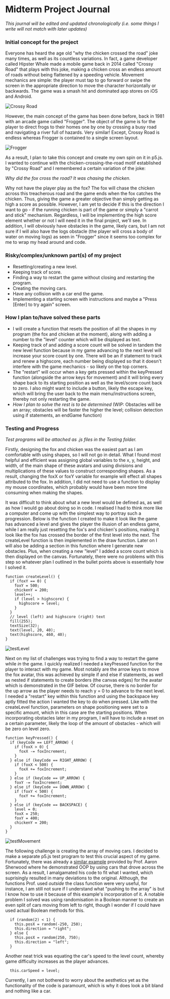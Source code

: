 # Midterm Project Journal

_This journal will be edited and updated chronologically (i.e. some things I write will not match with later updates)_

### Initial concept for the project

Everyone has heard the age old "why the chicken crossed the road" joke many times, as well as its countless variations. In fact, a game developer called Hipster Whale made a mobile game back in 2014 called "Crossy Road" that plays with this joke, making a chicken cross an endless amount of roads without being flattened by a speeding vehicle. Movement mechanics are simple: the player must tap to go forward or swipe the screen in the appropriate direction to move the character horizontally or backwards. The game was a smash hit and dominated app stores on iOS and Android.

![Crossy Road](https://github.com/l-mccarthy/IntroToIM/blob/main/midtermProject/Media/crossy_road.jpg)

However, the main concept of the game has been done before, back in 1981 with an arcade game called "Frogger". The object of the game is for the player to direct frogs to their homes one by one by crossing a busy road and navigating a river full of hazards. Very similar! Except, Crossy Road is endless whereas Frogger is contained to a single screen layout.

![Frogger](https://github.com/l-mccarthy/IntroToIM/blob/main/midtermProject/Media/Frogger_game_arcade.png)

As a result, I plan to take this concept and create my own spin on it in p5.js. I wanted to continue with the chicken-crossing-the-road motif established by "Crossy Road" and I remembered a certain variation of the joke:

_Why did the fox cross the road?_
_It was chasing the chicken._

Why not have the player play as the fox? The fox will chase the chicken across this treacherous road and the game ends when the fox catches the chicken. Thus, giving the game a greater objective than simply getting as high a score as possible. However, I am yet to decide if this is the direction I want to go - if the running chicken is part of the game or simply a "carrot and stick" mechanism. Regardless, I will be implementing the high score element whether or not I will need it in the final project, we'll see. In addition, I will obviously have obstacles in the game, likely cars, but I am not sure if I will also have the logs obstacle (the player will cross a body of water on moving logs) as seen in "Frogger" since it seems too complex for me to wrap my head around and code.

### Risky/complex/unknown part(s) of my project

* Resetting/creating a new level.
* Keeping track of score.
* Finding a way to restart the game without closing and restarting the program.
* Creating the moving cars.
* Have any collision with a car end the game.
* Implementing a starting screen with instructions and maybe a "Press [Enter] to try again" screen.

### How I plan to/have solved these parts

* I will create a function that resets the position of all the shapes in my program (the fox and chicken at the moment), along with adding a number to the "level" counter which will be displayed as text.
* Keeping track of and adding a score count will be solved in tandem the new level function because in my game advancing to the next level will increase your score count by one. There will be an if statement to track and renew a highscore, each number being displayed so that it doesn't interfere with the game mechanics - so likely on the top corners.
* The "restart" will occur when a key gets pressed within the keyPressed function (alongside the arrow keys for movement) and it will bring every shape back to its starting position as well as the level/score count back to zero. I also might want to include a button, likely the escape key, which will bring the user back to the main menu/instructions screen, thereby not only restarting the game.
* _How I plan to solve the rest is to be determined_ (WIP: Obstacles will be an array; obstacles will be faster the higher the level; collision detection using if statements, an endGame function)

### Testing and Progress

_Test programs will be attached as .js files in the Testing folder._

Firstly, designing the fox and chicken was the easiest part as I am comfortable with using shapes, so I will not go in detail. What I found most helpful and efficient was assigning global variables to the x, y, height, and width, of the main shape of these avatars and using divisions and multiplications of these values to construct corresponding shapes. As a result, changing the foxX or foxY variable for example will effect all shapes attributed to the fox. In addition, I did not need to use a function to display my mouse coordinates, which probably would have been more time consuming when making the shapes.

It was difficult to think about what a new level would be defined as, as well as how I would go about doing so in code. I realised I had to think more like a computer and come up with the simplest way to portray such a progression. Below is the function I created to make it look like the game has advanced a level and gives the player the illusion of an endless game, while I am really just resetting the fox's and chicken's positions, making it look like the fox has crossed the border of the first level into the next. The createLevel function is then implemented in the draw function. Later on I will also be adding a section in this function where I generate new obstacles. Plus, when creating a new "level" I added a score count which is then displayed on the canvas. Fortunately, there were no problems with this step so whatever plan I outlined in the bullet points above is essentially how I solved it.

```
function createLevel() {
  if (foxY == 0) {
    foxY = 500;
    chickenY = 200;
    level++;
    if (level > highscore) {
      highscore = level;
    }
  }
  // level (left) and highscore (right) text
  fill(255);
  textSize(32);
  text(level, 20, 40);
  text(highscore, 460, 40);
}
```
![testLevel](https://github.com/l-mccarthy/IntroToIM/blob/main/midtermProject/Media/testLevel.gif)

Next on my list of challenges was trying to find a way to restart the game while _in_ the game. I quickly realized I needed a keyPressed function for the player to interact with my game. Most notably are the arrow keys to move the fox avatar, this was achieved by simple if and else if statements, as well as nested if statements to create borders (the canvas edges) for the avatar which is demonstrated in the GIF below. Of course, there is no border for the up arrow as the player needs to reach y = 0 to advance to the next level. I needed a "restart" key within this function and using the backspace key aptly fitted the action I wanted the key to do when pressed. Like with the createLevel function, parameters on shape positioning were set to a specific amount, which in this case are the starting positions. When incorporating obstacles later in my program, I will have to include a reset on a certain parameter, likely the loop of the amount of obstacles - which will be zero on level zero. 

```
function keyPressed() {
  if (keyCode == LEFT_ARROW) {
    if (foxX > 0) {
      foxX -= foxIncrement;
    }
  } else if (keyCode == RIGHT_ARROW) {
    if (foxX < 500) {
      foxX += foxIncrement;
    }
  } else if (keyCode == UP_ARROW) {
    foxY -= foxIncrement;
  } else if (keyCode == DOWN_ARROW) {
    if (foxY < 500) {
      foxY += foxIncrement;
    }
  } else if (keyCode == BACKSPACE) {
    level = 0;
    foxX = 250;
    foxY = 400;
    chickenY = 200;
  }
}
```

![testMovement](https://github.com/l-mccarthy/IntroToIM/blob/main/midtermProject/Media/testMovement.gif)

The following challenge is creating the array of moving cars. I decided to make a separate p5.js test program to test this crucial aspect of my game. Fortunately, there was already a [similar example](https://editor.p5js.org/aaronsherwood/sketches/JO7e1p6aDr) provided by Prof. Aaron Sherwood where he demonstrated OOP by using cars that drove across the screen. As a result, I amalgamated his code to fit what I wanted, which suprisingly resulted in many deviations to the original. Although, the functions Prof. used _outside_ the class function were very useful, for instance, I am still not sure if I understand what "pushing to the array" is but I know how to use it because of this example's incorporation of it. A notable problem I solved was using randomisation in a Boolean manner to create an even split of cars moving from left to right, though I wonder if I could have used actual Boolean methods for this.

```
  if (random(2) < 1) {
    this.posX = random(-250, 250);
    this.direction = "right";
  } else {
    this.posX = random(250, 750);
    this.direction = "left";
  }
```

Another neat trick was equating the car's speed to the level count, whereby game difficulty increases as the player advances.

```
  this.carSpeed = level;
```

Currently, I am not bothered to worry about the aesthetics yet as the functionality of the code is paramount, which is why it does look a bit bland and nothing like a car.


